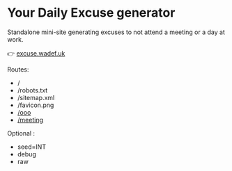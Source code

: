 # Your Daily Excuse generator

Standalone mini-site generating excuses to not attend a meeting or a day at work.

👉 [excuse.wadef.uk](https://excuse.wadef.uk)

Routes:
* /
* /robots.txt
* /sitemap.xml
* /favicon.png
* [/ooo](https://excuse.wadef.uk/ooo)
* [/meeting](https://excuse.wadef.uk/meeting)

Optional :
* seed=INT
* debug
* raw